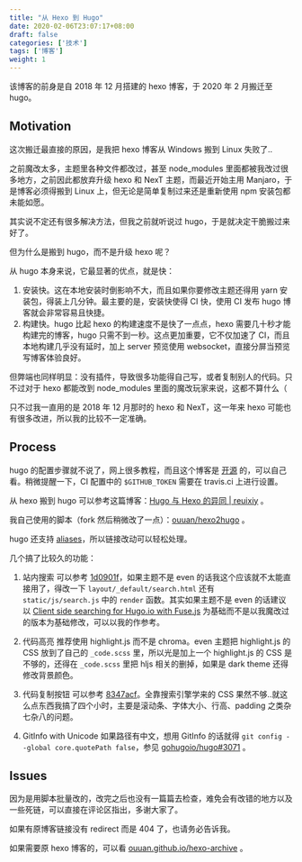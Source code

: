 ```yaml
---
title: "从 Hexo 到 Hugo"
date: 2020-02-06T23:07:17+08:00
draft: false
categories: ['技术']
tags: ['博客']
weight: 1
---
```


该博客的前身是自 2018 年 12 月搭建的 hexo 博客，于 2020 年 2 月搬迁至 hugo。

<!--more-->

## Motivation

这次搬迁最直接的原因，是我把 hexo 博客从 Windows 搬到 Linux 失败了..

之前魔改太多，主题里各种文件都改过，甚至 node_modules 里面都被我改过很多地方，之前因此都放弃升级 hexo 和 NexT 主题，而最近开始主用 Manjaro，于是博客必须得搬到 Linux 上，但无论是简单复制过来还是重新使用 npm 安装包都未能如愿。

其实说不定还有很多解决方法，但我之前就听说过 hugo，于是就决定干脆搬过来好了。

但为什么是搬到 hugo，而不是升级 hexo 呢？

从 hugo 本身来说，它最显著的优点，就是快：

1. 安装快。这在本地安装时倒影响不大，而且如果你要修改主题还得用 yarn 安装包，得装上几分钟。最主要的是，安装快使得 CI 快，使用 CI 发布 hugo 博客就会非常容易且快捷。
2. 构建快。hugo 比起 hexo 的构建速度不是快了一点点，hexo 需要几十秒才能构建完的博客，hugo 只需不到一秒。这点更加重要，它不仅加速了 CI，而且本地构建几乎没有延时，加上 server 预览使用 websocket，直接分屏当预览写博客体验良好。

但弊端也同样明显：没有插件，导致很多功能得自己写，或者复制别人的代码。只不过对于 hexo 都能改到 node_modules 里面的魔改玩家来说，这都不算什么（

只不过我一直用的是 2018 年 12 月那时的 hexo 和 NexT，这一年来 hexo 可能也有很多改进，所以我的比较不一定准确。

## Process

hugo 的配置步骤就不说了，网上很多教程，而且这个博客是 [开源](https://github.com/ouuan/hugo-blog) 的，可以自己看。稍微提醒一下，CI 配置中的 `$GITHUB_TOKEN` 需要在 travis.ci 上进行设置。

从 hexo 搬到 hugo 可以参考这篇博客：[Hugo 与 Hexo 的异同 | reuixiy](https://io-oi.me/tech/hugo-vs-hexo/) 。

我自己使用的脚本（fork 然后稍微改了一点）：[ouuan/hexo2hugo](https://github.com/ouuan/hexo2hugo) 。

hugo 还支持 [aliases](https://gohugo.io/content-management/urls/#aliases)，所以链接改动可以轻松处理。

几个搞了比较久的功能：

1. 站内搜索
   可以参考 [1d0901f](https://github.com/ouuan/hugo-blog/commit/1d0901fca6725480450581bb7bec28e0b2afc4d6)，如果主题不是 even 的话我这个应该就不太能直接用了，得改一下 `layout/_default/search.html` 还有 `static/js/search.js` 中的 `render` 函数。其实如果主题不是 even 的话建议以 [Client side searching for Hugo.io with Fuse.js](https://gist.github.com/eddiewebb/735feb48f50f0ddd65ae5606a1cb41ae) 为基础而不是以我魔改过的版本为基础修改，可以以我的作参考。

2. 代码高亮
   推荐使用 highlight.js 而不是 chroma。even 主题把 highlight.js 的 CSS 放到了自己的 `_code.scss` 里，所以光是加上一个 highlight.js 的 CSS 是不够的，还得在 `_code.scss` 里把 hljs 相关的删掉，如果是 dark theme 还得修改背景颜色。

3. 代码复制按钮
   可以参考 [8347acf](https://github.com/ouuan/hugo-theme-even/commit/8347acfe30f386f00dd81c843a879755377cccf5)。全靠搜索引擎学来的 CSS 果然不够..就这么点东西我搞了四个小时，主要是滚动条、字体大小、行高、padding 之类杂七杂八的问题。

4. GitInfo with Unicode
   如果路径有中文，想用 GitInfo 的话就得 `git config --global core.quotePath false`，参见 [gohugoio/hugo#3071](https://github.com/gohugoio/hugo/issues/3071) 。

## Issues

因为是用脚本批量改的，改完之后也没有一篇篇去检查，难免会有改错的地方以及一些死链，可以直接在评论区指出，多谢大家了。

如果有原博客链接没有 redirect 而是 404 了，也请务必告诉我。

如果需要原 hexo 博客的，可以看 [ouuan.github.io/hexo-archive](https://github.com/ouuan/ouuan.github.io/tree/hexo-archive) 。
